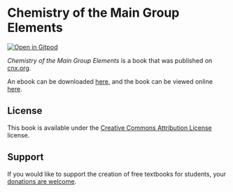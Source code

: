 # Chemistry of the Main Group Elements

[![Open in Gitpod](https://gitpod.io/button/open-in-gitpod.svg)](https://gitpod.io/from-referrer/)

_Chemistry of the Main Group Elements_ is a book that was published on [cnx.org](https://cnx.org/).

An ebook can be downloaded [here](https://github.com/cnx-user-books/cnxbook-chemistry-of-the-main-group-elements/releases/latest), and the book can be viewed online [here](https://github.com/cnx-user-books/cnxbook-chemistry-of-the-main-group-elements/releases/latest).

## License
This book is available under the [Creative Commons Attribution License](./LICENSE) license.

## Support
If you would like to support the creation of free textbooks for students, your [donations are welcome](https://riceconnect.rice.edu/donation/support-openstax-banner).
